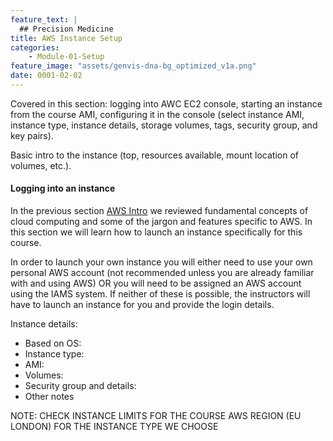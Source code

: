 ```yaml
---
feature_text: |
  ## Precision Medicine
title: AWS Instance Setup
categories:
    - Module-01-Setup
feature_image: "assets/genvis-dna-bg_optimized_v1a.png"
date: 0001-02-02
---
```


Covered in this section: logging into AWC EC2 console, starting an instance from the course AMI, configuring it in the console (select instance AMI, instance type, instance details, storage volumes, tags, security group, and key pairs).

Basic intro to the instance (top, resources available, mount location of volumes, etc.).

#### Logging into an instance

In the previous section [AWS Intro](http://pmbio.org/module-01-setup/0001/02/01/AWS_Intro/) we reviewed fundamental concepts of cloud computing and some of the jargon and features specific to AWS. In this section we will learn how to launch an instance specifically for this course.

In order to launch your own instance you will either need to use your own personal AWS account (not recommended unless you are already familiar with and using AWS) OR you will need to be assigned an AWS account using the IAMS system. If neither of these is possible, the instructors will have to launch an instance for you and provide the login details.

Instance details:
* Based on OS:
* Instance type:
* AMI:
* Volumes:
* Security group and details:
* Other notes

NOTE: CHECK INSTANCE LIMITS FOR THE COURSE AWS REGION (EU LONDON) FOR THE INSTANCE TYPE WE CHOOSE
